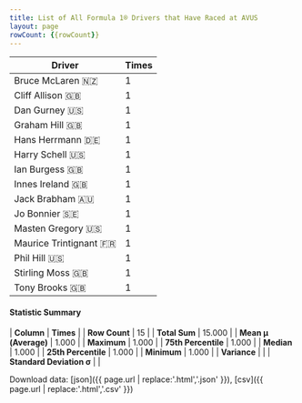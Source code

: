 ```yaml
---
title: List of All Formula 1® Drivers that Have Raced at AVUS
layout: page
rowCount: {{rowCount}}
---
```


| Driver | Times |
|--|--|
| Bruce McLaren 🇳🇿 | 1 |
| Cliff Allison 🇬🇧 | 1 |
| Dan Gurney 🇺🇸 | 1 |
| Graham Hill 🇬🇧 | 1 |
| Hans Herrmann 🇩🇪 | 1 |
| Harry Schell 🇺🇸 | 1 |
| Ian Burgess 🇬🇧 | 1 |
| Innes Ireland 🇬🇧 | 1 |
| Jack Brabham 🇦🇺 | 1 |
| Jo Bonnier 🇸🇪 | 1 |
| Masten Gregory 🇺🇸 | 1 |
| Maurice Trintignant 🇫🇷 | 1 |
| Phil Hill 🇺🇸 | 1 |
| Stirling Moss 🇬🇧 | 1 |
| Tony Brooks 🇬🇧 | 1 |

#### Statistic Summary

| **Column** | **Times** |
| **Row Count** | 15 |
| **Total Sum** | 15.000 |
| **Mean μ (Average)** | 1.000 |
| **Maximum** | 1.000 |
| **75th Percentile** | 1.000 |
| **Median** | 1.000 |
| **25th Percentile** | 1.000 |
| **Minimum** | 1.000 |
| **Variance** |  |
| **Standard Deviation σ** |  |

Download data: [json]({{ page.url | replace:'.html','.json' }}), [csv]({{ page.url | replace:'.html','.csv' }})
